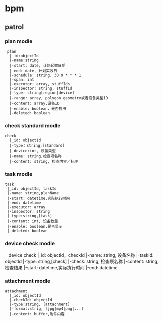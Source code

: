 # bpm
## patrol
### plan modle
     plan
      |_id:objectId
      |-name:string
      |-start: date, 计划起效日期
      |-end: date, 计划实效日
      |-schedule: string, 30 9 * * * 1
      |-span: int
      |-executor: array, stuffIds
      |-inspector: string, stuffId
      |-type: string[region|device]
      |-range: array, polygon geometry或者设备类型ID
      |-content: array,设备ID
      |-enable: boolean，是否启用
      |-deleted: boolean

### check standard modle
    check
      |_id: objectId
      |-type：string,[standard]
      |-device:int, 设备类型
      |-name: string,检查项名称
      |-content: string, 检查内容／标准

### task modle
    task
     |_id: objectId, taskId
     |-name: string,planName
     |-start: datetime,实际执行时间
     |-end: datetime
     |-executor: array
     |-inspector: string
     |-type:string,[task]
     |-content: int, 设备数量
     |-enable: boolean,是否显示
     |-deleted: boolean

### device check modle
    device check
     |_id: objectId，checkId
     |-name: string, 设备名称
     |-taskId: objectId
     |-type: string,[check]
     |-check: string, 检查项名称
     |-content: string, 检查结果
     |-start: datetime,实际执行时间
     |-end: datetime

### attachment modle
    attachment 
      |_id: objectId
      |-checkId: objectId
      |-type:string, [attachment]
      |-format:strig, [jpg|mp4|png|...]
      |-content: buffer,附件内容
      
      

